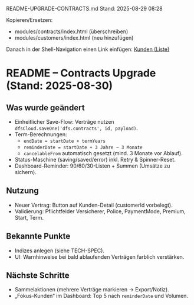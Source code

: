 README-UPGRADE-CONTRACTS.md
Stand: 2025-08-29 08:28

Kopieren/Ersetzen:
- modules/contracts/index.html (überschreiben)
- modules/customers/index.html (neu hinzufügen)

Danach in der Shell-Navigation einen Link einfügen:
<a href="#" data-target="./modules/customers/index.html">Kunden (Liste)</a>
# README – Contracts Upgrade (Stand: 2025-08-30)

## Was wurde geändert
- Einheitlicher Save-Flow: Verträge nutzen `dfsCloud.saveOne('dfs.contracts', id, payload)`.
- Term-Berechnungen:
  - `endDate = startDate + termYears`
  - `reminderDate = startDate + 3 Jahre − 3 Monate`
  - `cancelableFrom` automatisch gesetzt (mind. 3 Monate vor Ablauf).
- Status-Maschine (saving/saved/error) inkl. Retry & Spinner-Reset.
- Dashboard-Reminder: 90/60/30-Listen + Summen (Umsätze zu sichern).

## Nutzung
- Neuer Vertrag: Button auf Kunden-Detail (customerId vorbelegt).
- Validierung: Pflichtfelder Versicherer, Police, PaymentMode, Premium, Start, Term.

## Bekannte Punkte
- Indizes anlegen (siehe TECH-SPEC).
- UI: Warnhinweise bei bald ablaufenden Verträgen farblich verstärken.

## Nächste Schritte
- Sammelaktionen (mehrere Verträge markieren → Export/Notiz).
- „Fokus-Kunden“ im Dashboard: Top 5 nach `reminderDate` und Volumen.
